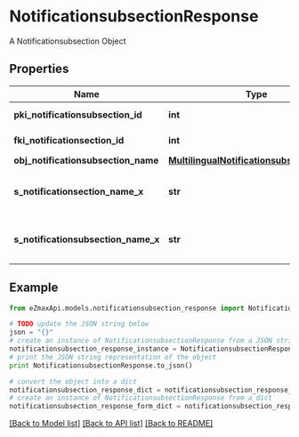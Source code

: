 # NotificationsubsectionResponse

A Notificationsubsection Object

## Properties
Name | Type | Description | Notes
------------ | ------------- | ------------- | -------------
**pki_notificationsubsection_id** | **int** | The unique ID of the Notificationsubsection | 
**fki_notificationsection_id** | **int** | The unique ID of the Notificationsection | 
**obj_notificationsubsection_name** | [**MultilingualNotificationsubsectionName**](MultilingualNotificationsubsectionName.md) |  | [optional] 
**s_notificationsection_name_x** | **str** | The name of the Notificationsection in the language of the requester | [optional] 
**s_notificationsubsection_name_x** | **str** | The name of the Notificationsubsection in the language of the requester | 

## Example

```python
from eZmaxApi.models.notificationsubsection_response import NotificationsubsectionResponse

# TODO update the JSON string below
json = "{}"
# create an instance of NotificationsubsectionResponse from a JSON string
notificationsubsection_response_instance = NotificationsubsectionResponse.from_json(json)
# print the JSON string representation of the object
print NotificationsubsectionResponse.to_json()

# convert the object into a dict
notificationsubsection_response_dict = notificationsubsection_response_instance.to_dict()
# create an instance of NotificationsubsectionResponse from a dict
notificationsubsection_response_form_dict = notificationsubsection_response.from_dict(notificationsubsection_response_dict)
```
[[Back to Model list]](../README.md#documentation-for-models) [[Back to API list]](../README.md#documentation-for-api-endpoints) [[Back to README]](../README.md)


